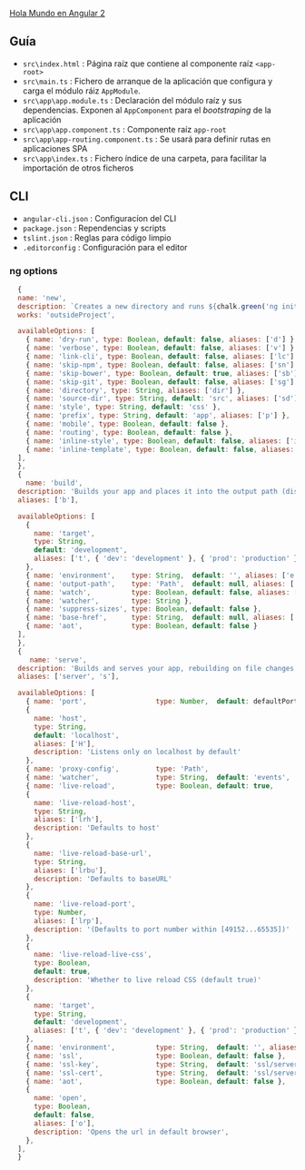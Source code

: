 [Hola Mundo en Angular 2](http://academia-binaria.com/hola-mundo-en-angular-2/)

## Guía

- `src\index.html` : Página raíz que contiene al componente raíz `<app-root>`
- `src\main.ts` : Fichero de arranque de la aplicación que configura y carga el módulo ráiz `AppModule`.
- `src\app\app.module.ts` : Declaración del módulo raíz y sus dependencias. Exponen al `AppComponent` para el *bootstraping* de la aplicación
- `src\app\app.component.ts` : Componente raíz `app-root`
- `src\app\app-routing.component.ts` : Se usará para definir rutas en aplicaciones SPA
- `src\app\index.ts` : Fichero índice de una carpeta, para facilitar la importación de otros ficheros


## CLI

- `angular-cli.json` : Configuracíon del CLI
- `package.json` : Rependencias y scripts 
- `tslint.json` : Reglas para código limpio
- `.editorconfig` : Configuración para el editor


### ng options
```javascript
  {
  name: 'new',
  description: `Creates a new directory and runs ${chalk.green('ng init')} in it.`,
  works: 'outsideProject',

  availableOptions: [
    { name: 'dry-run', type: Boolean, default: false, aliases: ['d'] },
    { name: 'verbose', type: Boolean, default: false, aliases: ['v'] },
    { name: 'link-cli', type: Boolean, default: false, aliases: ['lc'] },
    { name: 'skip-npm', type: Boolean, default: false, aliases: ['sn'] },
    { name: 'skip-bower', type: Boolean, default: true, aliases: ['sb'] },
    { name: 'skip-git', type: Boolean, default: false, aliases: ['sg'] },
    { name: 'directory', type: String, aliases: ['dir'] },
    { name: 'source-dir', type: String, default: 'src', aliases: ['sd'] },
    { name: 'style', type: String, default: 'css' },
    { name: 'prefix', type: String, default: 'app', aliases: ['p'] },
    { name: 'mobile', type: Boolean, default: false },
    { name: 'routing', type: Boolean, default: false },
    { name: 'inline-style', type: Boolean, default: false, aliases: ['is'] },
    { name: 'inline-template', type: Boolean, default: false, aliases: ['it'] }
  ],
  },
  {
    name: 'build',
  description: 'Builds your app and places it into the output path (dist/ by default).',
  aliases: ['b'],

  availableOptions: [
    {
      name: 'target',
      type: String,
      default: 'development',
      aliases: ['t', { 'dev': 'development' }, { 'prod': 'production' }]
    },
    { name: 'environment',    type: String,  default: '', aliases: ['e'] },
    { name: 'output-path',    type: 'Path',  default: null, aliases: ['o'] },
    { name: 'watch',          type: Boolean, default: false, aliases: ['w'] },
    { name: 'watcher',        type: String },
    { name: 'suppress-sizes', type: Boolean, default: false },
    { name: 'base-href',      type: String,  default: null, aliases: ['bh'] },
    { name: 'aot',            type: Boolean, default: false }
  ],
  },
  {
     name: 'serve',
  description: 'Builds and serves your app, rebuilding on file changes.',
  aliases: ['server', 's'],

  availableOptions: [
    { name: 'port',                 type: Number,  default: defaultPort,   aliases: ['p'] },
    {
      name: 'host',
      type: String,
      default: 'localhost',
      aliases: ['H'],
      description: 'Listens only on localhost by default'
    },
    { name: 'proxy-config',         type: 'Path',                          aliases: ['pc'] },
    { name: 'watcher',              type: String,  default: 'events',      aliases: ['w'] },
    { name: 'live-reload',          type: Boolean, default: true,          aliases: ['lr'] },
    {
      name: 'live-reload-host',
      type: String,
      aliases: ['lrh'],
      description: 'Defaults to host'
    },
    {
      name: 'live-reload-base-url',
      type: String,
      aliases: ['lrbu'],
      description: 'Defaults to baseURL'
    },
    {
      name: 'live-reload-port',
      type: Number,
      aliases: ['lrp'],
      description: '(Defaults to port number within [49152...65535])'
    },
    {
      name: 'live-reload-live-css',
      type: Boolean,
      default: true,
      description: 'Whether to live reload CSS (default true)'
    },
    {
      name: 'target',
      type: String,
      default: 'development',
      aliases: ['t', { 'dev': 'development' }, { 'prod': 'production' }]
    },
    { name: 'environment',          type: String,  default: '', aliases: ['e'] },
    { name: 'ssl',                  type: Boolean, default: false },
    { name: 'ssl-key',              type: String,  default: 'ssl/server.key' },
    { name: 'ssl-cert',             type: String,  default: 'ssl/server.crt' },
    { name: 'aot',                  type: Boolean, default: false },
    {
      name: 'open',
      type: Boolean,
      default: false,
      aliases: ['o'],
      description: 'Opens the url in default browser',
    },
  ],
  }
``` 